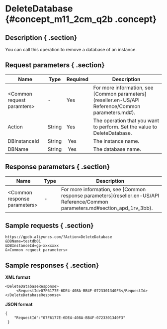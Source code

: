 # DeleteDatabase {#concept_m11_2cm_q2b .concept}

## Description { .section}

You can call this operation to remove a database of an instance.

## Request parameters { .section}

|Name|Type|Required|Description|
|----|----|--------|-----------|
|<Common request paramters\>|-|Yes|For more information, see [Common parameters](reseller.en-US/API Reference/Common parameters.md#).|
|Action|String|Yes|The operation that you want to perform. Set the value to DeleteDatabase.|
|DBInstanceId|String| Yes|The instance name.|
|DBName|String| Yes|The database name.|

## Response parameters { .section}

|Name|Type|Description|
|----|----|-----------|
|<Common response parameters\>|-|For more information, see [Common response parameters](reseller.en-US/API Reference/Common parameters.md#section_apd_1rv_3bb).|

## Sample requests { .section}

```
https://gpdb.aliyuncs.com/?Action=DeleteDatabase
&DBName=testdb01
&DBInstanceId=gp-xxxxxxx
&<Common request parameters>
```

## Sample responses { .section}

**XML format**

```
<DeleteDatabaseResponse>
     <RequestId>07F6177E-6DE4-408A-BB4F-0723301340F3</RequestId>
</DeleteDatabaseResponse>
```

**JSON format**

```
{
    "RequestId":"07F6177E-6DE4-408A-BB4F-0723301340F3"
 }
```

